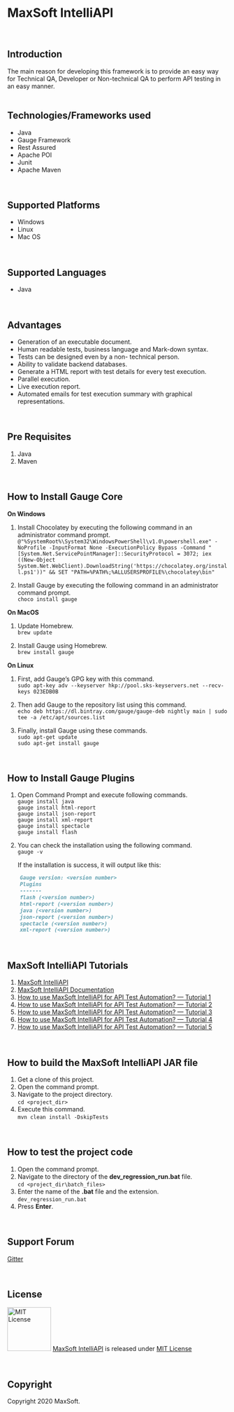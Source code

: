 # MaxSoft IntelliAPI
<br />

## Introduction
The main reason for developing this framework is to provide an easy way for Technical QA, Developer or Non-technical QA to perform API testing in an easy manner.
<br /><br />

## Technologies/Frameworks used
- Java
- Gauge Framework
- Rest Assured
- Apache POI
- Junit
- Apache Maven
<br />

## Supported Platforms
- Windows
- Linux
- Mac OS
<br />

## Supported Languages
- Java
<br />

## Advantages
- Generation of an executable document.
- Human readable tests, business language and Mark-down syntax.
- Tests can be designed even by a non- technical person.
- Ability to validate backend databases.
- Generate a HTML report with test details for every test execution.
- Parallel execution.
- Live execution report.
- Automated emails for test execution summary with graphical representations.
<br />

## Pre Requisites
1. Java
2. Maven
<br />

## How to Install Gauge Core

**On Windows**
1. Install Chocolatey by executing the following command in an administrator command prompt. \
`@"%SystemRoot%\System32\WindowsPowerShell\v1.0\powershell.exe" -NoProfile -InputFormat None -ExecutionPolicy Bypass -Command "[System.Net.ServicePointManager]::SecurityProtocol = 3072; iex ((New-Object System.Net.WebClient).DownloadString('https://chocolatey.org/install.ps1'))" && SET "PATH=%PATH%;%ALLUSERSPROFILE%\chocolatey\bin"`

2. Install Gauge by executing the following command in an administrator command prompt. \
`choco install gauge`

**On MacOS**
1. Update Homebrew. \
`brew update`

2. Install Gauge using Homebrew. \
`brew install gauge`

**On Linux**
1. First, add Gauge’s GPG key with this command. \
`sudo apt-key adv --keyserver hkp://pool.sks-keyservers.net --recv-keys 023EDB0B`

2. Then add Gauge to the repository list using this command. \
`echo deb https://dl.bintray.com/gauge/gauge-deb nightly main | sudo tee -a /etc/apt/sources.list`

3. Finally, install Gauge using these commands. \
`sudo apt-get update` \
`sudo apt-get install gauge`
<br />

## How to Install Gauge Plugins
1. Open Command Prompt and execute following commands. \
`gauge install java` \
`gauge install html-report` \
`gauge install json-report` \
`gauge install xml-report` \
`gauge install spectacle` \
`gauge install flash`

2. You can check the installation using the following command. \
`gauge -v`

	If the installation is success, it will output like this:

```markdown
    Gauge version: <version number>
    Plugins
    -------
    flash (<version number>)
    html-report (<version number>)
    java (<version number>)
    json-report (<version number>)
    spectacle (<version number>)
    xml-report (<version number>)
```
<br />

## MaxSoft IntelliAPI Tutorials
1. [MaxSoft IntelliAPI](https://medium.com/@osanda.deshan/maxsoft-ata-framework-for-api-test-automation-9cffd25a0b15 "MaxSoft — IntelliAPI")
2. [MaxSoft IntelliAPI Documentation](https://medium.com/intelliapi/maxsoft-intelliapi-step-implementations-usages-5cb9150e0106)
3. [How to use MaxSoft IntelliAPI for API Test Automation? — Tutorial 1](https://medium.com/@osanda.deshan/how-to-use-maxsoft-ata-framework-for-api-test-automation-e5966185fa33 "How to use MaxSoft IntelliAPI for API Test Automation? — Tutorial 1")
4. [How to use MaxSoft IntelliAPI for API Test Automation? — Tutorial 2](https://medium.com/@osanda.deshan/how-to-use-maxsoft-ata-framework-for-api-test-automation-tutorial-2-53b50c613f42 "How to use MaxSoft IntelliAPI for API Test Automation? — Tutorial 2")
5. [How to use MaxSoft IntelliAPI for API Test Automation? — Tutorial 3](https://medium.com/@osanda.deshan/how-to-use-maxsoft-ata-framework-for-api-test-automation-tutorial-3-160f81e404f1 "How to use MaxSoft IntelliAPI for API Test Automation? — Tutorial 3")
6. [How to use MaxSoft IntelliAPI for API Test Automation? — Tutorial 4](https://medium.com/@osanda.deshan/how-to-use-maxsoft-ata-framework-for-api-test-automation-tutorial-4-5fb265ca5eaf "How to use MaxSoft IntelliAPI for API Test Automation? — Tutorial 4")
7. [How to use MaxSoft IntelliAPI for API Test Automation? — Tutorial 5](https://medium.com/@osanda.deshan/how-to-use-maxsoft-ata-framework-for-api-test-automation-tutorial-5-3b2c22328233 "How to use MaxSoft IntelliAPI for API Test Automation? — Tutorial 5")
<br />

## How to build the MaxSoft IntelliAPI JAR file
1) Get a clone of this project.
2) Open the command prompt. 
3) Navigate to the project directory. \
`cd <project_dir>`
4) Execute this command. \
`mvn clean install -DskipTests`
<br />

## How to test the project code
1) Open the command prompt.
2) Navigate to the directory of the **dev_regression_run.bat** file. \
`cd <project_dir\batch_files>`
3) Enter the name of the **.bat** file and the extension. \
`dev_regression_run.bat`
4) Press **Enter**.
<br />

## Support Forum
[Gitter](https://gitter.im/MaxSoft-IntelliAPI/community)

<br />

## License
<img src="https://upload.wikimedia.org/wikipedia/commons/thumb/0/0b/License_icon-mit-2.svg/2000px-License_icon-mit-2.svg.png" alt="MIT License" width="100" height="100"/> [MaxSoft IntelliAPI](https://medium.com/intelliapi) is released under [MIT License](https://opensource.org/licenses/MIT)

<br />

## Copyright
Copyright 2020 MaxSoft.
